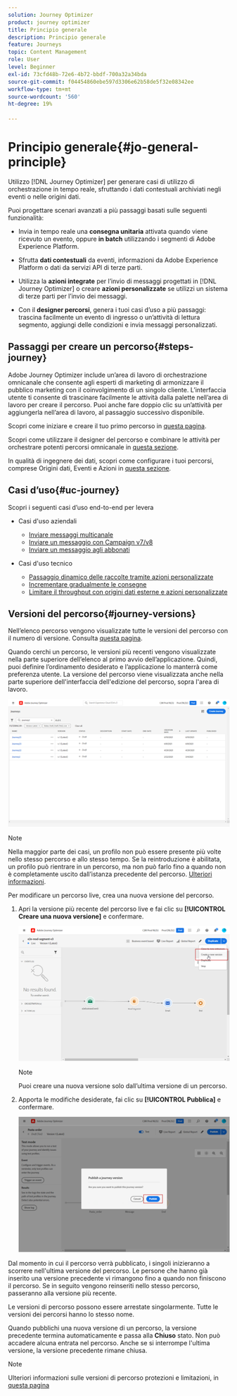 ```yaml
---
solution: Journey Optimizer
product: journey optimizer
title: Principio generale
description: Principio generale
feature: Journeys
topic: Content Management
role: User
level: Beginner
exl-id: 73cfd48b-72e6-4b72-bbdf-700a32a34bda
source-git-commit: f04454860ebe597d3306e62b58de5f32e08342ee
workflow-type: tm+mt
source-wordcount: '560'
ht-degree: 19%

---
```



# Principio generale{#jo-general-principle}

Utilizzo [!DNL Journey Optimizer] per generare casi di utilizzo di orchestrazione in tempo reale, sfruttando i dati contestuali archiviati negli eventi o nelle origini dati.

Puoi progettare scenari avanzati a più passaggi basati sulle seguenti funzionalità:

* Invia in tempo reale una **consegna unitaria** attivata quando viene ricevuto un evento, oppure **in batch** utilizzando i segmenti di Adobe Experience Platform.

* Sfrutta **dati contestuali** da eventi, informazioni da Adobe Experience Platform o dati da servizi API di terze parti.

* Utilizza la **azioni integrate** per l’invio di messaggi progettati in [!DNL Journey Optimizer] o creare **azioni personalizzate** se utilizzi un sistema di terze parti per l’invio dei messaggi.

* Con il **designer percorsi**, genera i tuoi casi d’uso a più passaggi: trascina facilmente un evento di ingresso o un’attività di lettura segmento, aggiungi delle condizioni e invia messaggi personalizzati.

## Passaggi per creare un percorso{#steps-journey}

Adobe Journey Optimizer include un’area di lavoro di orchestrazione omnicanale che consente agli esperti di marketing di armonizzare il pubblico marketing con il coinvolgimento di un singolo cliente. L’interfaccia utente ti consente di trascinare facilmente le attività dalla palette nell’area di lavoro per creare il percorso. Puoi anche fare doppio clic su un’attività per aggiungerla nell’area di lavoro, al passaggio successivo disponibile.

Scopri come iniziare e creare il tuo primo percorso in [questa pagina](journey-gs.md).

Scopri come utilizzare il designer del percorso e combinare le attività per orchestrare potenti percorsi omnicanale in [questa sezione](using-the-journey-designer.md).

In qualità di ingegnere dei dati, scopri come configurare i tuoi percorsi, comprese Origini dati, Eventi e Azioni in [questa sezione](../configuration/about-data-sources-events-actions.md).


## Casi d’uso{#uc-journey}

Scopri i seguenti casi d’uso end-to-end per levera
* Casi d&#39;uso aziendali
   * [Inviare messaggi multicanale](journeys-uc.md)
   * [Inviare un messaggio con Campaign v7/v8](campaign-classic-use-case.md)
   * [Inviare un messaggio agli abbonati](message-to-subscribers-uc.md)

* Casi d&#39;uso tecnico
   * [Passaggio dinamico delle raccolte tramite azioni personalizzate](collections.md)
   * [Incrementare gradualmente le consegne](ramp-up-deliveries-uc.md)
   * [Limitare il throughput con origini dati esterne e azioni personalizzate](limit-throughput.md)

## Versioni del percorso{#journey-versions}

Nell’elenco percorso vengono visualizzate tutte le versioni del percorso con il numero di versione. Consulta [questa pagina](../building-journeys/using-the-journey-designer.md).

Quando cerchi un percorso, le versioni più recenti vengono visualizzate nella parte superiore dell’elenco al primo avvio dell’applicazione. Quindi, puoi definire l’ordinamento desiderato e l’applicazione lo manterrà come preferenza utente. La versione del percorso viene visualizzata anche nella parte superiore dell&#39;interfaccia dell&#39;edizione del percorso, sopra l&#39;area di lavoro.

![](assets/journeyversions1.png)

>[!NOTE]
>
>Nella maggior parte dei casi, un profilo non può essere presente più volte nello stesso percorso e allo stesso tempo. Se la reintroduzione è abilitata, un profilo può rientrare in un percorso, ma non può farlo fino a quando non è completamente uscito dall’istanza precedente del percorso. [Ulteriori informazioni](end-journey.md).

Per modificare un percorso live, crea una nuova versione del percorso.

1. Apri la versione più recente del percorso live e fai clic su **[!UICONTROL Creare una nuova versione]** e confermare.

   ![](assets/journeyversions2.png)

   >[!NOTE]
   >
   >Puoi creare una nuova versione solo dall’ultima versione di un percorso.

1. Apporta le modifiche desiderate, fai clic su **[!UICONTROL Pubblica]** e confermare.

   ![](assets/journeyversions3.png)

Dal momento in cui il percorso verrà pubblicato, i singoli inizieranno a scorrere nell&#39;ultima versione del percorso. Le persone che hanno già inserito una versione precedente vi rimangono fino a quando non finiscono il percorso. Se in seguito vengono reinseriti nello stesso percorso, passeranno alla versione più recente.

Le versioni di percorso possono essere arrestate singolarmente. Tutte le versioni dei percorsi hanno lo stesso nome.

Quando pubblichi una nuova versione di un percorso, la versione precedente termina automaticamente e passa alla **Chiuso** stato. Non può accadere alcuna entrata nel percorso. Anche se si interrompe l&#39;ultima versione, la versione precedente rimane chiusa.

>[!NOTE]
>
>Ulteriori informazioni sulle versioni di percorso protezioni e limitazioni, in [questa pagina](../start/guardrails.md#journey-versions-limitations)